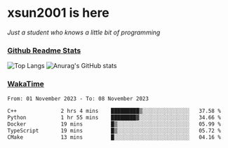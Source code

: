 # xsun2001 is here

*Just a student who knows a little bit of programming*

### [Github Readme Stats](https://github.com/anuraghazra/github-readme-stats)

![Top Langs](https://github-readme-stats.vercel.app/api/top-langs/?username=xsun2001&layout=compact&theme=radical) ![Anurag's GitHub stats](https://github-readme-stats.vercel.app/api?username=xsun2001&show_icons=true&theme=radical)

### [WakaTime](https://wakatime.com)

<!--START_SECTION:waka-->

```txt
From: 01 November 2023 - To: 08 November 2023

C++              2 hrs 4 mins    █████████▒░░░░░░░░░░░░░░░   37.58 %
Python           1 hr 55 mins    ████████▓░░░░░░░░░░░░░░░░   34.66 %
Docker           19 mins         █▒░░░░░░░░░░░░░░░░░░░░░░░   05.99 %
TypeScript       19 mins         █▒░░░░░░░░░░░░░░░░░░░░░░░   05.72 %
CMake            13 mins         █░░░░░░░░░░░░░░░░░░░░░░░░   04.16 %
```

<!--END_SECTION:waka-->

